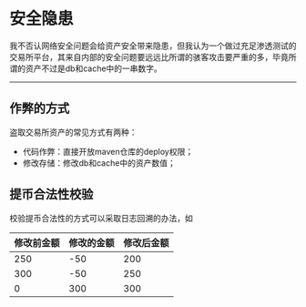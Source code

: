 # 安全隐患

我不否认网络安全问题会给资产安全带来隐患，但我认为一个做过充足渗透测试的交易所平台，其来自内部的安全问题要远远比所谓的骇客攻击要严重的多，毕竟所谓的资产不过是db和cache中的一串数字。

---

## 作弊的方式

盗取交易所资产的常见方式有两种：

- 代码作弊：直接开放maven仓库的deploy权限；
- 修改存储：修改db和cache中的资产数值；

## 提币合法性校验

校验提币合法性的方式可以采取日志回溯的办法，如

| 修改前金额 | 修改的金额 | 修改后金额 |
| ------------ | ------------ | ------------ |
| 250        | -50        | 200        |
| 300        | -50        | 250        |
| 0          | 300        | 300        |